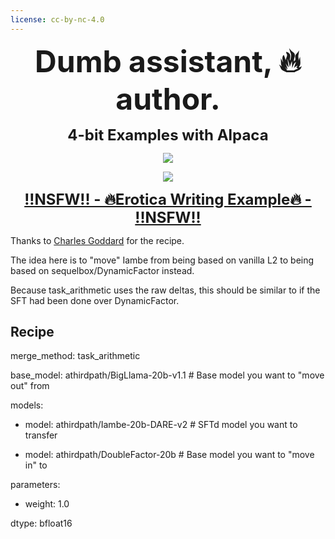 ```yaml
---
license: cc-by-nc-4.0
---
```

<p align="center"><font size="7"> <b>Dumb assistant, 🔥 author.</b></font></p>
<p align="center"><font size="5"> <b>4-bit Examples with Alpaca</b></font></p>
<p align="center"><img src="https://i.postimg.cc/VNXpwDCY/Screenshot-2023-12-06-212944.png"/>
<p align="center"><img src="https://i.ibb.co/TPDsD2z/Screenshot-2023-12-06-211216.png"/>
<p align="center"><font size="5"><b><a href="https://i.ibb.co/4PhnXjK/Screenshot-2023-12-06-205831.png">!!NSFW!! - 🔥Erotica Writing Example🔥 - !!NSFW!!</font></a></b></p>

Thanks to [Charles Goddard](https://huggingface.co/chargoddard) for the recipe.

The idea here is to "move" Iambe from being based on vanilla L2 to being based on sequelbox/DynamicFactor instead.

Because task_arithmetic uses the raw deltas, this should be similar to if the SFT had been done over DynamicFactor.

## Recipe

merge_method: task_arithmetic

base_model: athirdpath/BigLlama-20b-v1.1      # Base model you want to "move out" from

models:

  - model: athirdpath/Iambe-20b-DARE-v2       # SFTd model you want to transfer

  - model: athirdpath/DoubleFactor-20b      # Base model you want to "move in" to

parameters:

  - weight: 1.0

dtype: bfloat16
